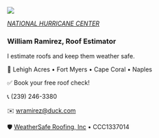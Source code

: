 ![](20253031340-20253031910-ABI-AL132025-GEOCOLOR-1000x1000.gif)


[*NATIONAL HURRICANE CENTER*](https://www.nhc.noaa.gov/)


### William Ramirez, Roof Estimator

I estimate roofs and keep them weather safe.

📍 Lehigh Acres • Fort Myers • Cape Coral • Naples

✅ Book your free roof check!

📞 (239) 246-3380 

✉️ [wramirez@duck.com](mailto:wramirez@duck.com)

🛡️ [WeatherSafe Roofing, Inc](https://www.weathersafe.us/) • CCC1337014